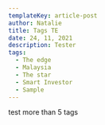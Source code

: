 ```yaml
---
templateKey: article-post
author: Natalie
title: Tags TE
date: 24, 11, 2021
description: Tester
tags:
  - The edge
  - Malaysia
  - The star
  - Smart Investor
  - Sample
---
```

test more than 5 tags